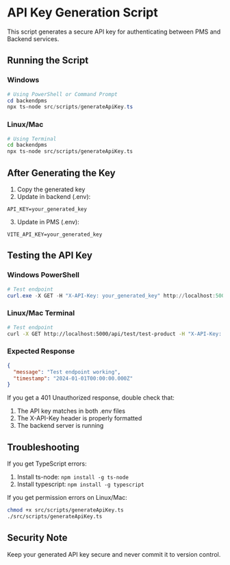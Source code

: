 # API Key Generation Script

This script generates a secure API key for authenticating between PMS and Backend services.

## Running the Script

### Windows
```powershell
# Using PowerShell or Command Prompt
cd backendpms
npx ts-node src/scripts/generateApiKey.ts
```

### Linux/Mac
```bash
# Using Terminal
cd backendpms
npx ts-node src/scripts/generateApiKey.ts
```

## After Generating the Key

1. Copy the generated key
2. Update in backend (.env):
```env
API_KEY=your_generated_key
```

3. Update in PMS (.env):
```env
VITE_API_KEY=your_generated_key
```

## Testing the API Key

### Windows PowerShell
```powershell
# Test endpoint
curl.exe -X GET -H "X-API-Key: your_generated_key" http://localhost:5000/api/test/test-product
```

### Linux/Mac Terminal
```bash
# Test endpoint
curl -X GET http://localhost:5000/api/test/test-product -H "X-API-Key: your_generated_key"
```

### Expected Response
```json
{
  "message": "Test endpoint working",
  "timestamp": "2024-01-01T00:00:00.000Z"
}
```

If you get a 401 Unauthorized response, double check that:
1. The API key matches in both .env files
2. The X-API-Key header is properly formatted
3. The backend server is running

## Troubleshooting

If you get TypeScript errors:
1. Install ts-node: `npm install -g ts-node`
2. Install typescript: `npm install -g typescript`

If you get permission errors on Linux/Mac:
```bash
chmod +x src/scripts/generateApiKey.ts
./src/scripts/generateApiKey.ts
```

## Security Note
Keep your generated API key secure and never commit it to version control.
